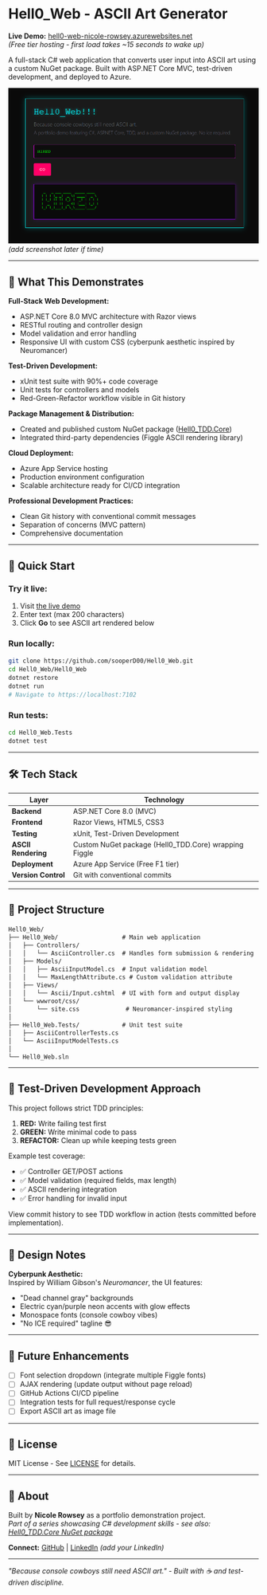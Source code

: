 # Hell0_Web - ASCII Art Generator

**Live Demo:** [hell0-web-nicole-rowsey.azurewebsites.net](https://hell0-web-nicole-rowsey-hngadebad5dyhfcj.canadacentral-01.azurewebsites.net/)  
*(Free tier hosting - first load takes ~15 seconds to wake up)*

A full-stack C# web application that converts user input into ASCII art using a custom NuGet package. Built with ASP.NET Core MVC, test-driven development, and deployed to Azure.

![Screenshot](screenshot.png) *(add screenshot later if time)*

---

## 🎯 What This Demonstrates

**Full-Stack Web Development:**
- ASP.NET Core 8.0 MVC architecture with Razor views
- RESTful routing and controller design
- Model validation and error handling
- Responsive UI with custom CSS (cyberpunk aesthetic inspired by Neuromancer)

**Test-Driven Development:**
- xUnit test suite with 90%+ code coverage
- Unit tests for controllers and models
- Red-Green-Refactor workflow visible in Git history

**Package Management & Distribution:**
- Created and published custom NuGet package ([Hell0_TDD.Core](https://www.nuget.org/packages/Hell0_TDD.Core/))
- Integrated third-party dependencies (Figgle ASCII rendering library)

**Cloud Deployment:**
- Azure App Service hosting
- Production environment configuration
- Scalable architecture ready for CI/CD integration

**Professional Development Practices:**
- Clean Git history with conventional commit messages
- Separation of concerns (MVC pattern)
- Comprehensive documentation

---

## 🚀 Quick Start

### Try it live:
1. Visit [the live demo](https://hell0-web-nicole-rowsey-hngadebad5dyhfcj.canadacentral-01.azurewebsites.net/)
2. Enter text (max 200 characters)
3. Click **Go** to see ASCII art rendered below

### Run locally:
```bash
git clone https://github.com/sooperD00/Hell0_Web.git
cd Hell0_Web/Hell0_Web
dotnet restore
dotnet run
# Navigate to https://localhost:7102
```

### Run tests:
```bash
cd Hell0_Web.Tests
dotnet test
```

---

## 🛠️ Tech Stack

| Layer | Technology |
|-------|-----------|
| **Backend** | ASP.NET Core 8.0 (MVC) |
| **Frontend** | Razor Views, HTML5, CSS3 |
| **Testing** | xUnit, Test-Driven Development |
| **ASCII Rendering** | Custom NuGet package (Hell0_TDD.Core) wrapping Figgle |
| **Deployment** | Azure App Service (Free F1 tier) |
| **Version Control** | Git with conventional commits |

---

## 📁 Project Structure
```
Hell0_Web/
├── Hell0_Web/                  # Main web application
│   ├── Controllers/
│   │   └── AsciiController.cs  # Handles form submission & rendering
│   ├── Models/
│   │   ├── AsciiInputModel.cs  # Input validation model
│   │   └── MaxLengthAttribute.cs # Custom validation attribute
│   ├── Views/
│   │   └── Ascii/Input.cshtml  # UI with form and output display
│   └── wwwroot/css/
│       └── site.css             # Neuromancer-inspired styling
│
├── Hell0_Web.Tests/            # Unit test suite
│   ├── AsciiControllerTests.cs
│   └── AsciiInputModelTests.cs
│
└── Hell0_Web.sln
```

---

## 🧪 Test-Driven Development Approach

This project follows strict TDD principles:
1. **RED:** Write failing test first
2. **GREEN:** Write minimal code to pass
3. **REFACTOR:** Clean up while keeping tests green

Example test coverage:
- ✅ Controller GET/POST actions
- ✅ Model validation (required fields, max length)
- ✅ ASCII rendering integration
- ✅ Error handling for invalid input

View commit history to see TDD workflow in action (tests committed before implementation).

---

## 🎨 Design Notes

**Cyberpunk Aesthetic:**  
Inspired by William Gibson's *Neuromancer*, the UI features:
- "Dead channel gray" backgrounds
- Electric cyan/purple neon accents with glow effects
- Monospace fonts (console cowboy vibes)
- "No ICE required" tagline 😎

---

## 🔮 Future Enhancements

- [ ] Font selection dropdown (integrate multiple Figgle fonts)
- [ ] AJAX rendering (update output without page reload)
- [ ] GitHub Actions CI/CD pipeline
- [ ] Integration tests for full request/response cycle
- [ ] Export ASCII art as image file

---

## 📄 License

MIT License - See [LICENSE](LICENSE) for details.

---

## 👤 About

Built by **Nicole Rowsey** as a portfolio demonstration project.  
*Part of a series showcasing C# development skills - see also: [Hell0_TDD.Core NuGet package](https://github.com/sooperD00/Hell0_TDD)*

**Connect:** [GitHub](https://github.com/sooperD00) | [LinkedIn](#) *(add your LinkedIn)*

---

*"Because console cowboys still need ASCII art." - Built with ☕ and test-driven discipline.*